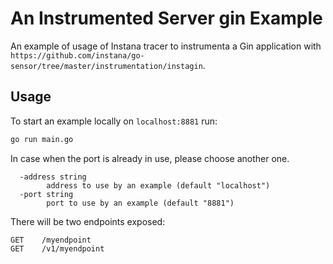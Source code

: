 An Instrumented Server gin Example
==========================

An example of usage of Instana tracer to instrumenta a Gin application with `https://github.com/instana/go-sensor/tree/master/instrumentation/instagin`.

Usage
-----

To start an example locally on `localhost:8881` run:

```bash
go run main.go
```

In case when the port is already in use, please choose another one.

```
  -address string
        address to use by an example (default "localhost")
  -port string
        port to use by an example (default "8881")
```

There will be two endpoints exposed:

```
GET    /myendpoint               
GET    /v1/myendpoint    
```       
